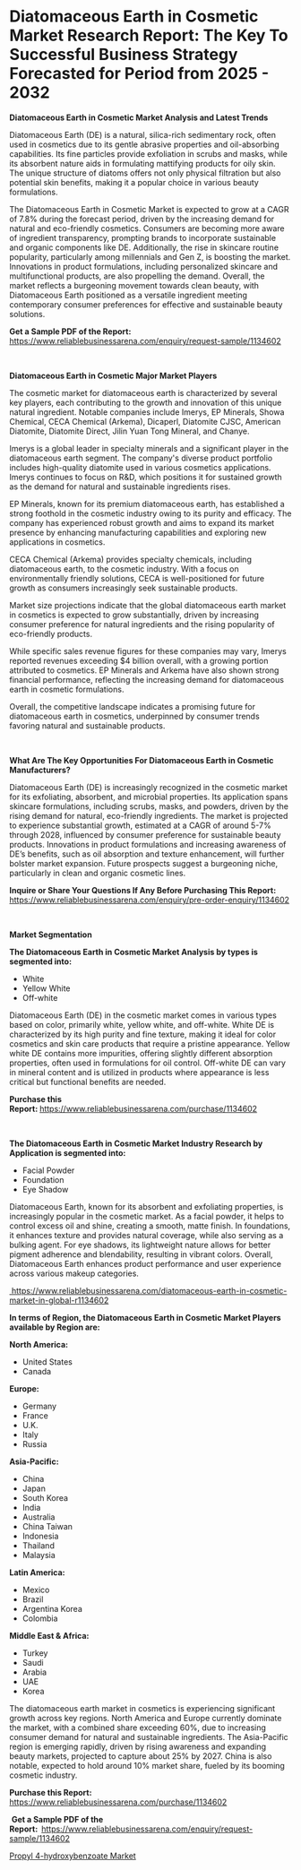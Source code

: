 <p><h1>Diatomaceous Earth in Cosmetic Market Research Report: The Key To Successful Business Strategy Forecasted for Period from 2025 - 2032</h1></p><p><strong>Diatomaceous Earth in Cosmetic Market Analysis and Latest Trends</strong></p>
<p><p>Diatomaceous Earth (DE) is a natural, silica-rich sedimentary rock, often used in cosmetics due to its gentle abrasive properties and oil-absorbing capabilities. Its fine particles provide exfoliation in scrubs and masks, while its absorbent nature aids in formulating mattifying products for oily skin. The unique structure of diatoms offers not only physical filtration but also potential skin benefits, making it a popular choice in various beauty formulations.</p><p>The Diatomaceous Earth in Cosmetic Market is expected to grow at a CAGR of 7.8% during the forecast period, driven by the increasing demand for natural and eco-friendly cosmetics. Consumers are becoming more aware of ingredient transparency, prompting brands to incorporate sustainable and organic components like DE. Additionally, the rise in skincare routine popularity, particularly among millennials and Gen Z, is boosting the market. Innovations in product formulations, including personalized skincare and multifunctional products, are also propelling the demand. Overall, the market reflects a burgeoning movement towards clean beauty, with Diatomaceous Earth positioned as a versatile ingredient meeting contemporary consumer preferences for effective and sustainable beauty solutions.</p></p>
<p><strong>Get a Sample PDF of the Report:&nbsp;</strong> <a href="https://www.reliablebusinessarena.com/enquiry/request-sample/1134602?utm_campaign=2531&utm_medium=2&utm_source=Github&utm_content=ia&utm_term=25032025&utm_id=diatomaceous-earth-in-cosmetic">https://www.reliablebusinessarena.com/enquiry/request-sample/1134602</a></p>
<p>&nbsp;</p>
<p><strong>Diatomaceous Earth in Cosmetic Major Market Players</strong></p>
<p><p>The cosmetic market for diatomaceous earth is characterized by several key players, each contributing to the growth and innovation of this unique natural ingredient. Notable companies include Imerys, EP Minerals, Showa Chemical, CECA Chemical (Arkema), Dicaperl, Diatomite CJSC, American Diatomite, Diatomite Direct, Jilin Yuan Tong Mineral, and Chanye.</p><p>Imerys is a global leader in specialty minerals and a significant player in the diatomaceous earth segment. The company's diverse product portfolio includes high-quality diatomite used in various cosmetics applications. Imerys continues to focus on R&D, which positions it for sustained growth as the demand for natural and sustainable ingredients rises.</p><p>EP Minerals, known for its premium diatomaceous earth, has established a strong foothold in the cosmetic industry owing to its purity and efficacy. The company has experienced robust growth and aims to expand its market presence by enhancing manufacturing capabilities and exploring new applications in cosmetics.</p><p>CECA Chemical (Arkema) provides specialty chemicals, including diatomaceous earth, to the cosmetic industry. With a focus on environmentally friendly solutions, CECA is well-positioned for future growth as consumers increasingly seek sustainable products.</p><p>Market size projections indicate that the global diatomaceous earth market in cosmetics is expected to grow substantially, driven by increasing consumer preference for natural ingredients and the rising popularity of eco-friendly products. </p><p>While specific sales revenue figures for these companies may vary, Imerys reported revenues exceeding $4 billion overall, with a growing portion attributed to cosmetics. EP Minerals and Arkema have also shown strong financial performance, reflecting the increasing demand for diatomaceous earth in cosmetic formulations. </p><p>Overall, the competitive landscape indicates a promising future for diatomaceous earth in cosmetics, underpinned by consumer trends favoring natural and sustainable products.</p></p>
<p>&nbsp;</p>
<p><strong>What Are The Key Opportunities For Diatomaceous Earth in Cosmetic Manufacturers?</strong></p>
<p><p>Diatomaceous Earth (DE) is increasingly recognized in the cosmetic market for its exfoliating, absorbent, and microbial properties. Its application spans skincare formulations, including scrubs, masks, and powders, driven by the rising demand for natural, eco-friendly ingredients. The market is projected to experience substantial growth, estimated at a CAGR of around 5-7% through 2028, influenced by consumer preference for sustainable beauty products. Innovations in product formulations and increasing awareness of DE’s benefits, such as oil absorption and texture enhancement, will further bolster market expansion. Future prospects suggest a burgeoning niche, particularly in clean and organic cosmetic lines.</p></p>
<p><strong>Inquire or Share Your Questions If Any Before Purchasing This Report:</strong> <a href="https://www.reliablebusinessarena.com/enquiry/pre-order-enquiry/1134602?utm_campaign=2531&utm_medium=2&utm_source=Github&utm_content=ia&utm_term=25032025&utm_id=diatomaceous-earth-in-cosmetic">https://www.reliablebusinessarena.com/enquiry/pre-order-enquiry/1134602</a></p>
<p>&nbsp;</p>
<p><strong>Market Segmentation</strong></p>
<p><strong>The Diatomaceous Earth in Cosmetic Market Analysis by types is segmented into:</strong></p>
<p><ul><li>White</li><li>Yellow White</li><li>Off-white</li></ul></p>
<p><p>Diatomaceous Earth (DE) in the cosmetic market comes in various types based on color, primarily white, yellow white, and off-white. White DE is characterized by its high purity and fine texture, making it ideal for color cosmetics and skin care products that require a pristine appearance. Yellow white DE contains more impurities, offering slightly different absorption properties, often used in formulations for oil control. Off-white DE can vary in mineral content and is utilized in products where appearance is less critical but functional benefits are needed.</p></p>
<p><strong>Purchase this Report:&nbsp;</strong><a href="https://www.reliablebusinessarena.com/purchase/1134602?utm_campaign=2531&utm_medium=2&utm_source=Github&utm_content=ia&utm_term=25032025&utm_id=diatomaceous-earth-in-cosmetic">https://www.reliablebusinessarena.com/purchase/1134602</a></p>
<p>&nbsp;</p>
<p><strong>The Diatomaceous Earth in Cosmetic Market Industry Research by Application is segmented into:</strong></p>
<p><ul><li>Facial Powder</li><li>Foundation</li><li>Eye Shadow</li></ul></p>
<p><p>Diatomaceous Earth, known for its absorbent and exfoliating properties, is increasingly popular in the cosmetic market. As a facial powder, it helps to control excess oil and shine, creating a smooth, matte finish. In foundations, it enhances texture and provides natural coverage, while also serving as a bulking agent. For eye shadows, its lightweight nature allows for better pigment adherence and blendability, resulting in vibrant colors. Overall, Diatomaceous Earth enhances product performance and user experience across various makeup categories.</p></p>
<p><a href="https://www.reliablebusinessarena.com/diatomaceous-earth-in-cosmetic-market-in-global-r1134602?utm_campaign=2531&utm_medium=2&utm_source=Github&utm_content=ia&utm_term=25032025&utm_id=diatomaceous-earth-in-cosmetic">&nbsp;https://www.reliablebusinessarena.com/diatomaceous-earth-in-cosmetic-market-in-global-r1134602</a></p>
<p><strong>In terms of Region, the Diatomaceous Earth in Cosmetic Market Players available by Region are:</strong></p>
<p>
    <p> <strong> North America: </strong>
        <ul>
            <li>United States</li>
            <li>Canada</li>
        </ul>
        </p> 
    <p> <strong> Europe: </strong>
        <ul>
            <li>Germany</li>
            <li>France</li>
            <li>U.K.</li>
            <li>Italy</li>
            <li>Russia</li>
        </ul>
        </p> 
    <p> <strong> Asia-Pacific: </strong>
        <ul>
            <li>China</li>
            <li>Japan</li>
            <li>South Korea</li>
            <li>India</li>
            <li>Australia</li>
            <li>China Taiwan</li>
            <li>Indonesia</li>
            <li>Thailand</li>
            <li>Malaysia</li>
        </ul>
        </p> 
    <p> <strong> Latin America: </strong>
        <ul>
            <li>Mexico</li>
            <li>Brazil</li>
            <li>Argentina Korea</li>
            <li>Colombia</li>
        </ul>
        </p> 
    <p> <strong> Middle East & Africa: </strong>
        <ul>
            <li>Turkey</li>
            <li>Saudi</li>
            <li>Arabia</li>
            <li>UAE</li>
            <li>Korea</li>
        </ul>
    </p>
    </p>
<p><p>The diatomaceous earth market in cosmetics is experiencing significant growth across key regions. North America and Europe currently dominate the market, with a combined share exceeding 60%, due to increasing consumer demand for natural and sustainable ingredients. The Asia-Pacific region is emerging rapidly, driven by rising awareness and expanding beauty markets, projected to capture about 25% by 2027. China is also notable, expected to hold around 10% market share, fueled by its booming cosmetic industry.</p></p>
<p><strong>Purchase this Report: </strong><a href="https://www.reliablebusinessarena.com/purchase/1134602?utm_campaign=2531&utm_medium=2&utm_source=Github&utm_content=ia&utm_term=25032025&utm_id=diatomaceous-earth-in-cosmetic">https://www.reliablebusinessarena.com/purchase/1134602</a></p>
<p>&nbsp;<strong>Get a Sample PDF of the Report:&nbsp;&nbsp;</strong><a href="https://www.reliablebusinessarena.com/enquiry/request-sample/1134602?utm_campaign=2531&utm_medium=2&utm_source=Github&utm_content=ia&utm_term=25032025&utm_id=diatomaceous-earth-in-cosmetic">https://www.reliablebusinessarena.com/enquiry/request-sample/1134602</a></p>
<p><strong></strong></p>
<p><p><a href="https://github.com/vjorelaclliv/Market-Research-Report-List-1/blob/main/propyl-4-hydroxybenzoate-market.md?utm_campaign=2531&utm_medium=2&utm_source=Github&utm_content=ia&utm_term=25032025&utm_id=diatomaceous-earth-in-cosmetic">Propyl 4-hydroxybenzoate Market</a></p></p>